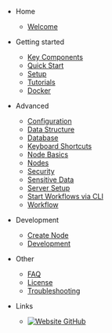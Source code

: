 <!-- docs/_sidebar.md -->

- Home
  - [Welcome](README.md)

- Getting started

  - [Key Components](key-components.md)
  - [Quick Start](quickstart.md)
  - [Setup](setup.md)
  - [Tutorials](tutorials.md)
  - [Docker](docker.md)

- Advanced

  - [Configuration](configuration.md)
  - [Data Structure](data-structure.md)
  - [Database](database.md)
  - [Keyboard Shortcuts](keyboard-shortcuts.md)
  - [Node Basics](node-basics.md)
  - [Nodes](nodes.md)
  - [Security](security.md)
  - [Sensitive Data](sensitive-data.md)
  - [Server Setup](server-setup.md)
  - [Start Workflows via CLI](start-workflows-via-cli.md)
  - [Workflow](workflow.md)

- Development

  - [Create Node](create-node.md)
  - [Development](development.md)


- Other

  - [FAQ](faq.md)
  - [License](license.md)
  - [Troubleshooting](troubleshooting.md)


- Links
  - [![Website](https://avatars1.githubusercontent.com/u/54225194?s=16&v=4) GitHub](https://github.com/mata-elang-pens)
